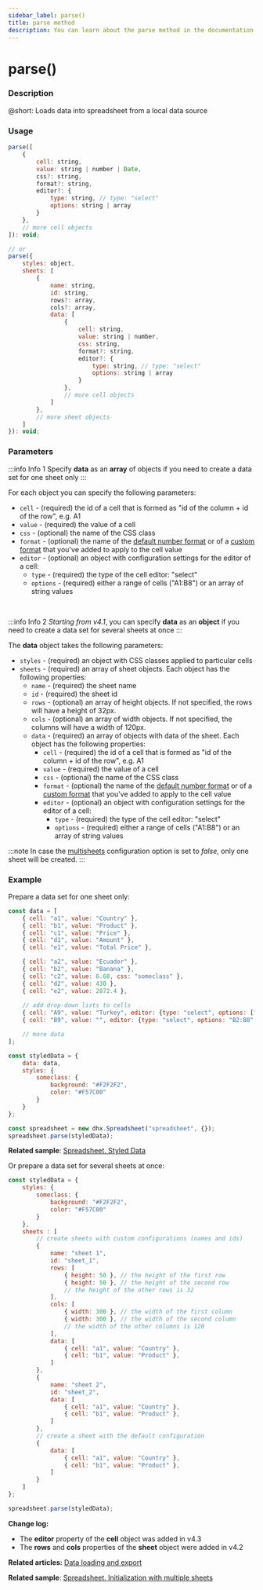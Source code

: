 ```yaml
---
sidebar_label: parse()
title: parse method
description: You can learn about the parse method in the documentation of the DHTMLX JavaScript Spreadsheet library. Browse developer guides and API reference, try out code examples and live demos, and download a free 30-day evaluation version of DHTMLX Spreadsheet.
---
```


# parse()

### Description

@short: Loads data into spreadsheet from a local data source

### Usage

~~~jsx
parse([
    {
        cell: string,
        value: string | number | Date,
        css?: string,
        format?: string,
        editor?: {
            type: string, // type: "select"
            options: string | array
        }
    },
    // more cell objects
]): void;

// or
parse({
    styles: object,
    sheets: [
        {
            name: string,
            id: string,
            rows?: array,
            cols?: array,
            data: [
                {
                    cell: string,
                    value: string | number,
                    css: string,
                    format?: string,
                    editor?: {
                        type: string, // type: "select"
                        options: string | array
                    }
                },
                // more cell objects
            ]
        },
        // more sheet objects
    ]      
}): void;
~~~

### Parameters

:::info Info 1
Specify **data** as an **array** of objects if you need to create a data set for one sheet only
:::

For each object you can specify the following parameters:

- `cell` - (required) the id of a cell that is formed as "id of the column + id of the row", e.g. A1
- `value` - (required) the value of a cell
- `css` - (optional) the name of the CSS class
- `format` - (optional) the name of the [default number format](number_formatting.md/#default-number-formats) or of a [custom format](number_formatting.md#formats-customization) that you've added to apply to the cell value
- `editor` - (optional) an object with configuration settings for the editor of a cell:
    - `type` - (required) the type of the cell editor: "select"
    - `options` - (required) either a range of cells ("A1:B8") or an array of string values

<br>

:::info Info 2
*Starting from v4.1*, you can specify **data** as an **object** if you need to create a data set for several sheets at once 
:::

The **data** object takes the following parameters:

- `styles` - (required) an object with CSS classes applied to particular cells
- `sheets` - (required) an array of sheet objects. Each object has the following properties:
    - `name` - (required) the sheet name
    - `id` - (required) the sheet id
    - `rows` - (optional) an array of height objects. If not specified, the rows will have a height of 32px.
    - `cols` - (optional) an array of width objects. If not specified, the columns will have a width of 120px. 
    - `data` - (required) an array of objects with data of the sheet. Each object has the following properties:
        - `cell` - (required) the id of a cell that is formed as "id of the column + id of the row", e.g. A1
        - `value` - (required) the value of a cell
        - `css` - (optional) the name of the CSS class
        - `format` - (optional) the name of the [default number format](number_formatting.md/#default-number-formats) or of a [custom format](number_formatting.md#formats-customization) that you've added to apply to the cell value
        - `editor` - (optional) an object with configuration settings for the editor of a cell:
            - `type` - (required) the type of the cell editor: "select"
            - `options` - (required) either a range of cells ("A1:B8") or an array of string values

:::note 
In case the [multisheets](api/spreadsheet_multisheets_config.md) configuration option is set to *false*, only one sheet will be created.
:::

### Example

Prepare a data set for one sheet only:

~~~jsx {32}
const data = [
	{ cell: "a1", value: "Country" },
	{ cell: "b1", value: "Product" },
	{ cell: "c1", value: "Price" },
	{ cell: "d1", value: "Amount" },
	{ cell: "e1", value: "Total Price" },

	{ cell: "a2", value: "Ecuador" },
	{ cell: "b2", value: "Banana" },
	{ cell: "c2", value: 6.68, css: "someclass" },
	{ cell: "d2", value: 430 },
	{ cell: "e2", value: 2872.4 },
    
    // add drop-down lists to cells
    { cell: "A9", value: "Turkey", editor: {type: "select", options: ["Turkey", "India", "USA", "Italy"]} },
    { cell: "B9", value: "", editor: {type: "select", options: "B2:B8" } },

    // more data
];

const styledData = {
	data: data,
	styles: {
		someclass: {
			background: "#F2F2F2",
			color: "#F57C00"
		}
	}
};

const spreadsheet = new dhx.Spreadsheet("spreadsheet", {});
spreadsheet.parse(styledData);
~~~

**Related sample**: [Spreadsheet. Styled Data](https://snippet.dhtmlx.com/abnh7glb)

Or prepare a data set for several sheets at once:

~~~js {46}
const styledData = {
    styles: {
        someclass: {
            background: "#F2F2F2",
            color: "#F57C00"
        }
    },
    sheets : [
        // create sheets with custom configurations (names and ids)
        { 
            name: "sheet 1", 
            id: "sheet_1",
            rows: [
                { height: 50 }, // the height of the first row
                { height: 50 }, // the height of the second row
                // the height of the other rows is 32
            ],
            cols: [
                { width: 300 }, // the width of the first column
                { width: 300 }, // the width of the second column
                // the width of the other columns is 120
            ],
            data: [
                { cell: "a1", value: "Country" },
                { cell: "b1", value: "Product" },
            ]
        }, 
        { 
            name: "sheet 2", 
            id: "sheet_2", 
            data: [
                { cell: "a1", value: "Country" },
                { cell: "b1", value: "Product" },
            ]
        },
        // create a sheet with the default configuration
        { 
            data: [
                { cell: "a1", value: "Country" },
                { cell: "b1", value: "Product" },
            ]
        } 
    ]
};

spreadsheet.parse(styledData);
~~~

**Change log:**

- The **editor** property of the **cell** object was added in v4.3
- The **rows** and **cols** properties of the **sheet** object were added in v4.2

**Related articles:** [Data loading and export](loading_data.md)

**Related sample**: [Spreadsheet. Initialization with multiple sheets](https://snippet.dhtmlx.com/ihtkdcoc)


